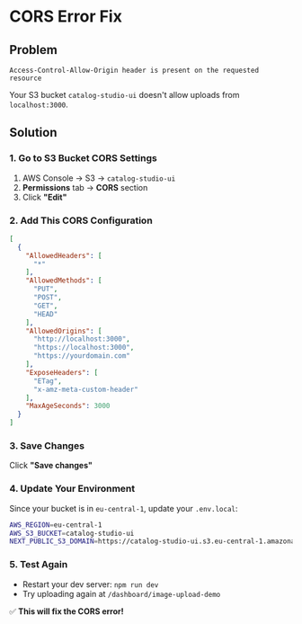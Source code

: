 # CORS Error Fix

## Problem
```
Access-Control-Allow-Origin header is present on the requested resource
```

Your S3 bucket `catalog-studio-ui` doesn't allow uploads from `localhost:3000`.

## Solution

### 1. Go to S3 Bucket CORS Settings
1. AWS Console → S3 → `catalog-studio-ui`
2. **Permissions** tab → **CORS** section
3. Click **"Edit"**

### 2. Add This CORS Configuration

```json
[
  {
    "AllowedHeaders": [
      "*"
    ],
    "AllowedMethods": [
      "PUT",
      "POST",
      "GET",
      "HEAD"
    ],
    "AllowedOrigins": [
      "http://localhost:3000",
      "https://localhost:3000",
      "https://yourdomain.com"
    ],
    "ExposeHeaders": [
      "ETag",
      "x-amz-meta-custom-header"
    ],
    "MaxAgeSeconds": 3000
  }
]
```

### 3. Save Changes
Click **"Save changes"**

### 4. Update Your Environment
Since your bucket is in `eu-central-1`, update your `.env.local`:

```bash
AWS_REGION=eu-central-1
AWS_S3_BUCKET=catalog-studio-ui
NEXT_PUBLIC_S3_DOMAIN=https://catalog-studio-ui.s3.eu-central-1.amazonaws.com
```

### 5. Test Again
- Restart your dev server: `npm run dev`  
- Try uploading again at `/dashboard/image-upload-demo`

✅ **This will fix the CORS error!**
